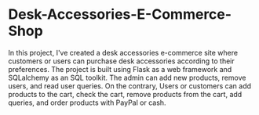 # Desk-Accessories-E-Commerce-Shop
In this project, I've created a desk accessories e-commerce site where customers or users can purchase desk accessories according to their preferences. The project is built using Flask as a web framework and SQLalchemy as an SQL toolkit. The admin can add new products, remove users, and read user queries. On the contrary, Users or customers can add products to the cart, check the cart, remove products from the cart, add queries, and order products with PayPal or cash.
